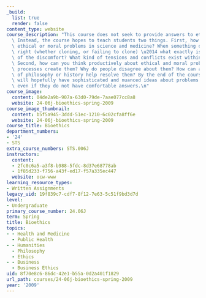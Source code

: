 ```yaml
---
_build:
  list: true
  render: false
content_type: website
course_description: "This course does not seek to provide answers to ethical questions.\
  \ Instead, the course hopes to teach students two things. First, how do you recognize\
  \ ethical or moral problems in science and medicine? When something does not feel\
  \ right (whether cloning, or failing to clone) \u2014 what exactly is the nature\
  \ of the discomfort? What kind of tensions and conflicts exist within biomedicine?\
  \ Second, how can you think productively about ethical and moral problems? What\
  \ processes create them? Why do people disagree about them? How can an understanding\
  \ of philosophy or history help resolve them? By the end of the course students\
  \ will hopefully have sophisticated and nuanced ideas about problems in bioethics,\
  \ even if they do not have comfortable answers.\n"
course_image:
  content: 04de2a9b-907a-63d0-79de-7aae077cc8a8
  website: 24-06j-bioethics-spring-2009
course_image_thumbnail:
  content: b5f5a945-3ddd-51ec-1210-6c02cfa8ff6e
  website: 24-06j-bioethics-spring-2009
course_title: Bioethics
department_numbers:
- '24'
- STS
extra_course_numbers: STS.006J
instructors:
  content:
  - 2fc0c6a5-a3f8-b988-5fdc-8d37e68778ab
  - 1f85d233-f756-a43f-ed17-f57a335ec447
  website: ocw-www
learning_resource_types:
- Written Assignments
legacy_uid: 19f839c7-cdf7-8f12-7e63-5c51f9bd3d7d
level:
- Undergraduate
primary_course_number: 24.06J
term: Spring
title: Bioethics
topics:
- - Health and Medicine
  - Public Health
- - Humanities
  - Philosophy
  - Ethics
- - Business
  - Business Ethics
uid: 8f70e8c6-86dc-42e1-b55a-0d2a401f1829
url_path: courses/24-06j-bioethics-spring-2009
year: '2009'
---
```

